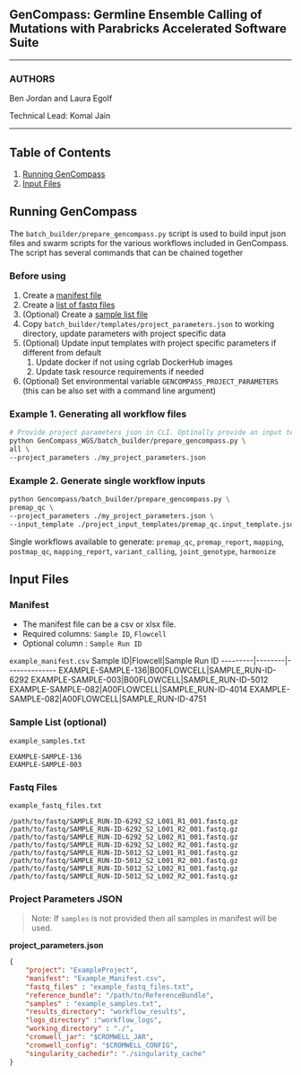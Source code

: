 ## GenCompass: Germline Ensemble Calling of Mutations with Parabricks Accelerated Software Suite

---

### AUTHORS

Ben Jordan and Laura Egolf

Technical Lead: Komal Jain

---

## Table of Contents

1. [Running GenCompass](#running-gencompass)
2. [Input Files](#input-files)

## Running GenCompass
The `batch_builder/prepare_gencompass.py` script is used to build input json files and swarm scripts 
for the various workflows included in GenCompass. The script has several commands that can be chained together

### Before using

1. Create a [manifest file](#manifest)
2. Create a [list of fastq files](#fastq-files)
3. (Optional) Create a [sample list file](#sample-list-optional)
4. Copy `batch_builder/templates/project_parameters.json` to working directory, update parameters with project specific data
5. (Optional) Update input templates with project specific parameters if different from default
   1. Update docker if not using cgrlab DockerHub images
   2. Update task resource requirements if needed
6. (Optional) Set environmental variable `GENCOMPASS_PROJECT_PARAMETERS` (this can be also set with a command line argument)

### Example 1. Generating all workflow files

```bash
# Provide project parameters json in CLI. Optinally provide an input template directory if needed.
python GenCompass_WGS/batch_builder/prepare_gencompass.py \
all \
--project_parameters ./my_project_parameters.json

```

### Example 2. Generate single workflow inputs
```bash
python Gencompass/batch_builder/prepare_gencompass.py \
premap_qc \
--project_parameters ./my_project_parameters.json \
--input_template ./project_input_templates/premap_qc.input_template.json
```
Single workflows available to generate: `premap_qc`, `premap_report`, `mapping`, `postmap_qc`, `mapping_report`, `variant_calling`, `joint_genotype`, `harmonize`


## Input Files

### Manifest
- The manifest file can be a csv or xlsx file. 
- Required columns: `Sample ID`, `Flowcell`
- Optional column : `Sample Run ID`

`example_manifest.csv`
Sample ID|Flowcell|Sample Run ID
---------|--------|--------------
EXAMPLE-SAMPLE-136|B00FLOWCELL|SAMPLE_RUN-ID-6292
EXAMPLE-SAMPLE-003|B00FLOWCELL|SAMPLE_RUN-ID-5012
EXAMPLE-SAMPLE-082|A00FLOWCELL|SAMPLE_RUN-ID-4014
EXAMPLE-SAMPLE-082|A00FLOWCELL|SAMPLE_RUN-ID-4751


### Sample List (optional)
`example_samples.txt`
```
EXAMPLE-SAMPLE-136
EXAMPLE-SAMPLE-003
```

### Fastq Files
`example_fastq_files.txt`
```
/path/to/fastq/SAMPLE_RUN-ID-6292_S2_L001_R1_001.fastq.gz
/path/to/fastq/SAMPLE_RUN-ID-6292_S2_L001_R2_001.fastq.gz
/path/to/fastq/SAMPLE_RUN-ID-6292_S2_L002_R1_001.fastq.gz
/path/to/fastq/SAMPLE_RUN-ID-6292_S2_L002_R2_001.fastq.gz
/path/to/fastq/SAMPLE_RUN-ID-5012_S2_L001_R1_001.fastq.gz
/path/to/fastq/SAMPLE_RUN-ID-5012_S2_L001_R2_001.fastq.gz
/path/to/fastq/SAMPLE_RUN-ID-5012_S2_L002_R1_001.fastq.gz
/path/to/fastq/SAMPLE_RUN-ID-5012_S2_L002_R2_001.fastq.gz
```

### Project Parameters JSON

> Note: If `samples` is not provided then all samples in manifest will be used.

**project_parameters.json**
```json
{
    "project": "ExampleProject",
    "manifest": "Example_Manifest.csv",
    "fastq_files" : "example_fastq_files.txt",
    "reference_bundle": "/path/to/ReferenceBundle",
    "samples" : "example_samples.txt",
    "results_directory": "workflow_results",
    "logs_directory" :"workflow_logs",
    "working_directory" : "./",
    "cromwell_jar": "$CROMWELL_JAR",
    "cromwell_config": "$CROMWELL_CONFIG",
    "singularity_cachedir": "./singularity_cache"
}
```
